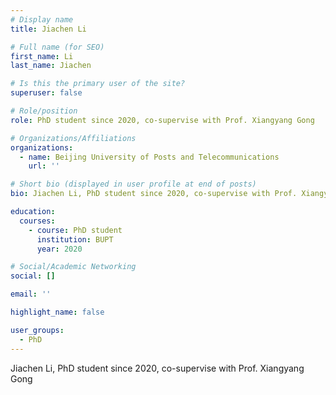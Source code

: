 ```yaml
---
# Display name
title: Jiachen Li

# Full name (for SEO)
first_name: Li
last_name: Jiachen

# Is this the primary user of the site?
superuser: false

# Role/position
role: PhD student since 2020, co-supervise with Prof. Xiangyang Gong

# Organizations/Affiliations
organizations:
  - name: Beijing University of Posts and Telecommunications
    url: ''

# Short bio (displayed in user profile at end of posts)
bio: Jiachen Li, PhD student since 2020, co-supervise with Prof. Xiangyang Gong

education:
  courses:
    - course: PhD student
      institution: BUPT
      year: 2020

# Social/Academic Networking
social: []

email: ''

highlight_name: false

user_groups:
  - PhD
---
```

Jiachen Li, PhD student since 2020, co-supervise with Prof. Xiangyang Gong